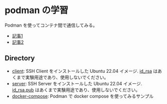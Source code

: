 # podman の学習

Podman を使ってコンテナ間で通信してみる。

- [記事1](https://zenn.dev/nodamushi/articles/1ccd0395e2fb29)
- [記事2](https://zenn.dev/nodamushi/articles/7e356a9d81c740)

## Directory

- [client](./client): SSH Client をインストールした Ubuntu 22.04 イメージ. [id_rsa](./client/id_rsa) はあくまで実験用途であり、使用しないでください。
- [server](./server): SSH Server をインストールした Ubuntu 22.04 イメージ. [id_rsa.pub](./server/id_rsa.pub) はあくまで実験用途であり、使用しないでください。
- [docker-compose](./docker-compose/): Podman で docker compose を使ってみるサンプル

